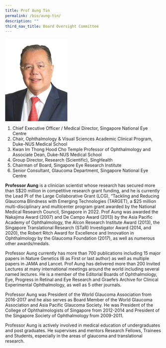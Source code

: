 ```yaml
---
title: Prof Aung Tin
permalink: /bio/aung-tin/
description: ""
third_nav_title: Board Oversight Committee
---
```

<img src="/images/Bio/Board%20Oversight%20Committee/prof-aung-tin.jpg" align="center" style="width:200px">

1.   Chief Executive Officer / Medical Director, Singapore National Eye Centre
2.   Chair,&nbsp;Ophthalmology &amp; Visual Sciences Academic Clinical Program, Duke-NUS Medical School
3.   Kwan Im Thong Hood Cho Temple Professor of Ophthalmology and Associate Dean, Duke-NUS Medical School
4.   Group Director, Research (Scientific), SingHealth
5.   Chairman of Board, Singapore Eye Research Institute
6.   Senior Consultant, Glaucoma Department, Singapore National Eye Centre

**Professor Aung** is a clinician scientist whose research has secured more than S$20 million in competitive research grant funding, and he is currently the Lead PI of the Large Collaborative Grant (LCG), “Tackling and Reducing Glaucoma Blindness with Emerging Technologies (TARGET), a $25 million multi-disciplinary and multicenter program grant awarded by the National Medical Research Council, Singapore in 2022. Prof Aung was awarded the Nakajima Award (2007) and De Campo Award (2013) by the Asia Pacific Academy of Ophthalmology, the Alcon Research Institute Award (2013), the Singapore Translational Research (STaR) Investigator Award (2014, and 2020), the Robert Ritch Award for Excellence and Innovation in Ophthalmology by the Glaucoma Foundation (2017), as well as numerous other awards/medals.

Professor Aung currently has more than 700 publications including 15 major papers in Nature Genetics (6 as First or last author) as well as multiple papers in JAMA and Lancet. Prof Aung has delivered more than 200 Invited Lectures at many international meetings around the world including several named lectures. He is a member of the Editorial Boards of Ophthalmology, Eye, Progress in Retinal and Eye Research and Graefe’s Archive for Clinical Experimental Ophthalmology, as well as 5 other journals.

Professor Aung was President of the World Glaucoma Association from 2016-2017 and he also serves as Board Member of the World Glaucoma Association and Asia Pacific Glaucoma Society. He was President of the College of Ophthalmologists of Singapore from 2012-2014 and President of the Singapore Society of Ophthalmology from 2009-2011.

Professor Aung is actively involved in medical education of undergraduates and post graduates. He supervises and mentors Research Fellows, Trainees and Students, especially in the areas of glaucoma and translational research.